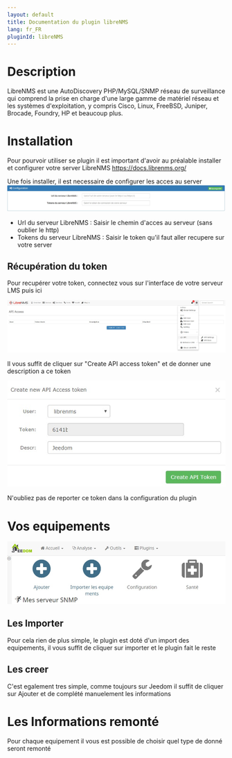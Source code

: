 ```yaml
---
layout: default
title: Documentation du plugin libreNMS
lang: fr_FR
pluginId: libreNMS
---
```


Description 
===========
LibreNMS est une AutoDiscovery PHP/MySQL/SNMP réseau de surveillance qui comprend la prise en charge d'une large gamme de matériel réseau et les systèmes d'exploitation, y compris Cisco, Linux, FreeBSD, Juniper, Brocade, Foundry, HP et beaucoup plus.

Installation 
===========

Pour pourvoir utiliser se plugin il est important d'avoir au préalable installer et configurer votre server LibreNMS
https://docs.librenms.org/

Une fois installer, il est necessaire de configurer les acces au server
![introduction01](../images/ConfigurationServeur.jpg)

* Url du serveur LibreNMS : Saisir le chemin d'acces au serveur (sans oublier le http)
* Tokens du serveur LibreNMS : Saisir le token qu'il faut aller recupere sur votre server

Récupération du token
---------------------
Pour recupérer votre token, connectez vous sur l'interface de votre serveur LMS puis ici

![introduction01](../images/TokenAccess.jpg)

Il vous suffit de cliquer sur "Create API access token" et de donner une description a ce token

![introduction01](../images/TockenCreate.jpg)

N'oubliez pas de reporter ce token dans la configuration du plugin

Vos equipements
===============

![introduction01](../images/ActionGeneral.jpg)

Les Importer
------------
Pour cela rien de plus simple, le plugin est doté d'un import des equipements, il vous suffit de cliquer sur importer et le plugin fait le reste

Les creer
---------
C'est egalement tres simple, comme toujours sur Jeedom il suffit de cliquer sur Ajouter et de complété manuelement les informations


Les Informations remonté
========================
Pour chaque equipement il vous est possible de choisir quel type de donné seront remonté
